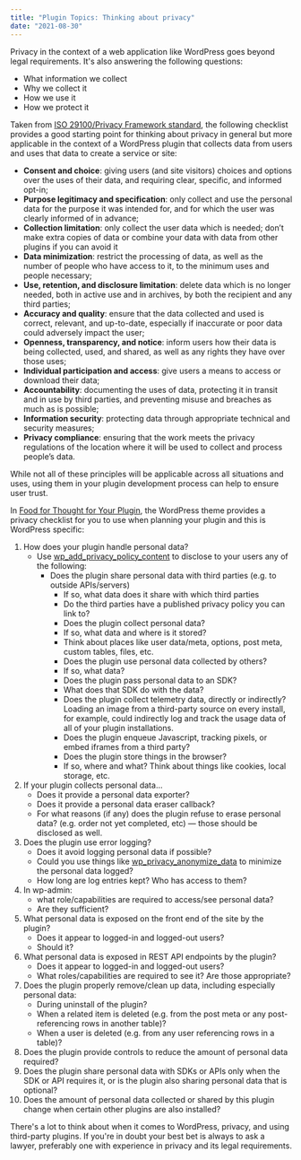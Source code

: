 ```yaml
---
title: "Plugin Topics: Thinking about privacy"
date: "2021-08-30"
---
```


Privacy in the context of a web application like WordPress goes beyond legal requirements. It's also answering the following questions:

* What information we collect
* Why we collect it
* How we use it
* How we protect it

Taken from [ISO 29100/Privacy Framework standard](https://www.iso.org/standard/45123.html), the following checklist provides a good starting point for thinking about privacy in general but more applicable in the context of a WordPress plugin that collects data from users and uses that data to create a service or site:

* **Consent and choice**: giving users (and site visitors) choices and options over the uses of their data, and requiring clear, specific, and informed opt-in;
* **Purpose legitimacy and specification**: only collect and use the personal data for the purpose it was intended for, and for which the user was clearly informed of in advance;
* **Collection limitation**: only collect the user data which is needed; don’t make extra copies of data or combine your data with data from other plugins if you can avoid it
* **Data minimization**: restrict the processing of data, as well as the number of people who have access to it, to the minimum uses and people necessary;
* **Use, retention, and disclosure limitation**: delete data which is no longer needed, both in active use and in archives, by both the recipient and any third parties;
* **Accuracy and quality**: ensure that the data collected and used is correct, relevant, and up-to-date, especially if inaccurate or poor data could adversely impact the user;
* **Openness, transparency, and notice**: inform users how their data is being collected, used, and shared, as well as any rights they have over those uses;
* **Individual participation and access**: give users a means to access or download their data;
* **Accountability**: documenting the uses of data, protecting it in transit and in use by third parties, and preventing misuse and breaches as much as is possible;
* **Information security**: protecting data through appropriate technical and security measures;
* **Privacy compliance**: ensuring that the work meets the privacy regulations of the location where it will be used to collect and process people’s data.

While not all of these principles will be applicable across all situations and uses, using them in your plugin development process can help to ensure user trust.

In [Food for Thought for Your Plugin](https://developer.wordpress.org/plugins/privacy/#food-for-thought-for-your-plugin), the WordPress theme provides a privacy checklist for you to use when planning your plugin and this is WordPress specific:

1. How does your plugin handle personal data?
   * Use [wp\_add\_privacy\_policy\_content](https://developer.wordpress.org/reference/functions/wp_add_privacy_policy_content/) to disclose to your users any of the following:
     * Does the plugin share personal data with third parties (e.g. to outside APIs/servers)
        * If so, what data does it share with which third parties
        * Do the third parties have a published privacy policy you can link to?
        * Does the plugin collect personal data?
        * If so, what data and where is it stored?
        * Think about places like user data/meta, options, post meta, custom tables, files, etc.
        * Does the plugin use personal data collected by others?
        * If so, what data?
        * Does the plugin pass personal data to an SDK?
        * What does that SDK do with the data?
        * Does the plugin collect telemetry data, directly or indirectly? Loading an image from a third-party source on every install, for example, could indirectly log and track the usage data of all of your plugin installations.
        * Does the plugin enqueue Javascript, tracking pixels, or embed iframes from a third party?
        * Does the plugin store things in the browser?
        * If so, where and what? Think about things like cookies, local storage, etc.
2. If your plugin collects personal data…
    * Does it provide a personal data exporter?
    * Does it provide a personal data eraser callback?
    * For what reasons (if any) does the plugin refuse to erase personal data? (e.g. order not yet completed, etc) — those should be disclosed as well.
3. Does the plugin use error logging?
    * Does it avoid logging personal data if possible?
    * Could you use things like [wp\_privacy\_anonymize\_data](https://developer.wordpress.org/reference/functions/wp_add_privacy_policy_content/) to minimize the personal data logged?
    * How long are log entries kept? Who has access to them?
4. In wp-admin:
    * what role/capabilities are required to access/see personal data?
    * Are they sufficient?
5. What personal data is exposed on the front end of the site by the plugin?
    * Does it appear to logged-in and logged-out users?
    * Should it?
6. What personal data is exposed in REST API endpoints by the plugin?
    * Does it appear to logged-in and logged-out users?
    * What roles/capabilities are required to see it? Are those appropriate?
7. Does the plugin properly remove/clean up data, including especially personal data:
    * During uninstall of the plugin?
    * When a related item is deleted (e.g. from the post meta or any post-referencing rows in another table)?
    * When a user is deleted (e.g. from any user referencing rows in a table)?
8. Does the plugin provide controls to reduce the amount of personal data required?
9. Does the plugin share personal data with SDKs or APIs only when the SDK or API requires it, or is the plugin also sharing personal data that is optional?
10. Does the amount of personal data collected or shared by this plugin change when certain other plugins are also installed?

There's a lot to think about when it comes to WordPress, privacy, and using third-party plugins. If you're in doubt your best bet is always to ask a lawyer, preferably one with experience in privacy and its legal requirements.
